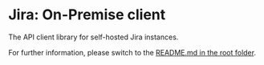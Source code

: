 # Jira: On-Premise client

The API client library for self-hosted Jira instances.

For further information, please switch to the [README.md in the root folder](../README.md).